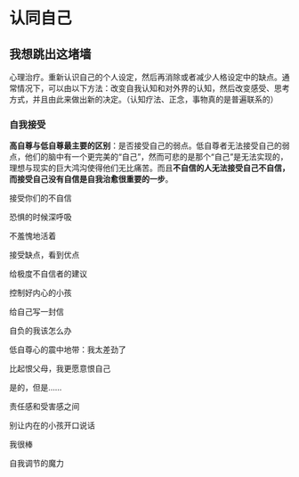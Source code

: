  # 认同自己

## 我想跳出这堵墙

心理治疗。重新认识自己的个人设定，然后再消除或者减少人格设定中的缺点。通常情况下，可以由以下方法：改变自我认知和对外界的认知，然后改变感受、思考方式，并且由此来做出新的决定。（认知疗法、正念，事物真的是普遍联系的）

### 自我接受

**高自尊与低自尊最主要的区别**：是否接受自己的弱点。低自尊者无法接受自己的弱点，他们的脑中有一个更完美的“自己”，然而可悲的是那个“自己”是无法实现的，理想与现实的巨大鸿沟使得他们无比痛苦。而且**不自信的人无法接受自己不自信，而接受自己没有自信是自我治愈很重要的一步**。

接受你们的不自信

恐惧的时候深呼吸

不羞愧地活着

接受缺点，看到优点

给极度不自信者的建议

控制好内心的小孩

给自己写一封信

自负的我该怎么办

低自尊心的震中地带：我太差劲了

比起恨父母，我更愿意恨自己

是的，但是……

责任感和受害感之间

别让内在的小孩开口说话

我很棒

自我调节的魔力







